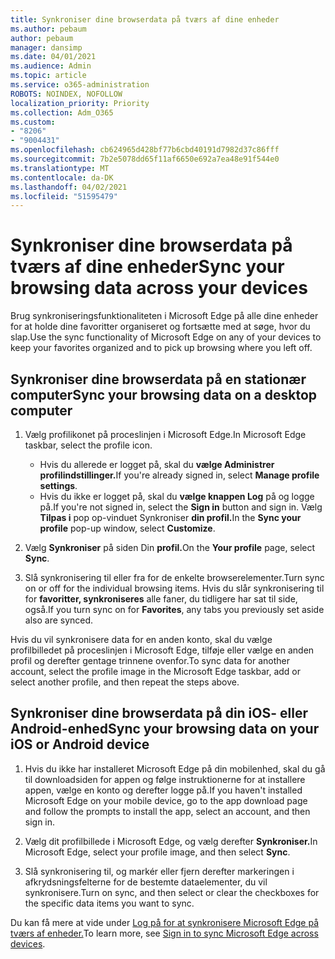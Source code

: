 ```yaml
---
title: Synkroniser dine browserdata på tværs af dine enheder
ms.author: pebaum
author: pebaum
manager: dansimp
ms.date: 04/01/2021
ms.audience: Admin
ms.topic: article
ms.service: o365-administration
ROBOTS: NOINDEX, NOFOLLOW
localization_priority: Priority
ms.collection: Adm_O365
ms.custom:
- "8206"
- "9004431"
ms.openlocfilehash: cb624965d428bf77b6cbd40191d7982d37c86fff
ms.sourcegitcommit: 7b2e5078dd65f11af6650e692a7ea48e91f544e0
ms.translationtype: MT
ms.contentlocale: da-DK
ms.lasthandoff: 04/02/2021
ms.locfileid: "51595479"
---
```

# <a name="sync-your-browsing-data-across-your-devices"></a><span data-ttu-id="ad63d-102">Synkroniser dine browserdata på tværs af dine enheder</span><span class="sxs-lookup"><span data-stu-id="ad63d-102">Sync your browsing data across your devices</span></span>

<span data-ttu-id="ad63d-103">Brug synkroniseringsfunktionaliteten i Microsoft Edge på alle dine enheder for at holde dine favoritter organiseret og fortsætte med at søge, hvor du slap.</span><span class="sxs-lookup"><span data-stu-id="ad63d-103">Use the sync functionality of Microsoft Edge on any of your devices to keep your favorites organized and to pick up browsing where you left off.</span></span>

## <a name="sync-your-browsing-data-on-a-desktop-computer"></a><span data-ttu-id="ad63d-104">Synkroniser dine browserdata på en stationær computer</span><span class="sxs-lookup"><span data-stu-id="ad63d-104">Sync your browsing data on a desktop computer</span></span>

1. <span data-ttu-id="ad63d-105">Vælg profilikonet på proceslinjen i Microsoft Edge.</span><span class="sxs-lookup"><span data-stu-id="ad63d-105">In Microsoft Edge taskbar, select the profile icon.</span></span>
    
    - <span data-ttu-id="ad63d-106">Hvis du allerede er logget på, skal du **vælge Administrer profilindstillinger.**</span><span class="sxs-lookup"><span data-stu-id="ad63d-106">If you're already signed in, select **Manage profile settings**.</span></span>
    - <span data-ttu-id="ad63d-107">Hvis du ikke er logget på, skal du **vælge knappen Log** på og logge på.</span><span class="sxs-lookup"><span data-stu-id="ad63d-107">If you're not signed in, select the **Sign in** button and sign in.</span></span> <span data-ttu-id="ad63d-108">Vælg **Tilpas i** pop op-vinduet Synkroniser **din profil.**</span><span class="sxs-lookup"><span data-stu-id="ad63d-108">In the **Sync your profile** pop-up window, select **Customize**.</span></span>

1. <span data-ttu-id="ad63d-109">Vælg **Synkroniser** på siden Din **profil.**</span><span class="sxs-lookup"><span data-stu-id="ad63d-109">On the **Your profile** page, select **Sync**.</span></span>

1. <span data-ttu-id="ad63d-110">Slå synkronisering til eller fra for de enkelte browserelementer.</span><span class="sxs-lookup"><span data-stu-id="ad63d-110">Turn sync on or off for the individual browsing items.</span></span> <span data-ttu-id="ad63d-111">Hvis du slår synkronisering til for **favoritter, synkroniseres** alle faner, du tidligere har sat til side, også.</span><span class="sxs-lookup"><span data-stu-id="ad63d-111">If you turn sync on for **Favorites**, any tabs you previously set aside also are synced.</span></span>

<span data-ttu-id="ad63d-112">Hvis du vil synkronisere data for en anden konto, skal du vælge profilbilledet på proceslinjen i Microsoft Edge, tilføje eller vælge en anden profil og derefter gentage trinnene ovenfor.</span><span class="sxs-lookup"><span data-stu-id="ad63d-112">To sync data for another account, select the profile image in the Microsoft Edge taskbar, add or select another profile, and then repeat the steps above.</span></span>

## <a name="sync-your-browsing-data-on-your-ios-or-android-device"></a><span data-ttu-id="ad63d-113">Synkroniser dine browserdata på din iOS- eller Android-enhed</span><span class="sxs-lookup"><span data-stu-id="ad63d-113">Sync your browsing data on your iOS or Android device</span></span>

1. <span data-ttu-id="ad63d-114">Hvis du ikke har installeret Microsoft Edge på din mobilenhed, skal du gå til downloadsiden for appen og følge instruktionerne for at installere appen, vælge en konto og derefter logge på.</span><span class="sxs-lookup"><span data-stu-id="ad63d-114">If you haven't installed Microsoft Edge on your mobile device, go to the app download page and follow the prompts to install the app, select an account, and then sign in.</span></span>

1. <span data-ttu-id="ad63d-115">Vælg dit profilbillede i Microsoft Edge, og vælg derefter **Synkroniser.**</span><span class="sxs-lookup"><span data-stu-id="ad63d-115">In Microsoft Edge, select your profile image, and then select **Sync**.</span></span>

1. <span data-ttu-id="ad63d-116">Slå synkronisering til, og markér eller fjern derefter markeringen i afkrydsningsfelterne for de bestemte dataelementer, du vil synkronisere.</span><span class="sxs-lookup"><span data-stu-id="ad63d-116">Turn on sync, and then select or clear the checkboxes for the specific data items you want to sync.</span></span>

<span data-ttu-id="ad63d-117">Du kan få mere at vide under [Log på for at synkronisere Microsoft Edge på tværs af enheder.](https://go.microsoft.com/fwlink/?linkid=2145501)</span><span class="sxs-lookup"><span data-stu-id="ad63d-117">To learn more, see [Sign in to sync Microsoft Edge across devices](https://go.microsoft.com/fwlink/?linkid=2145501).</span></span>
